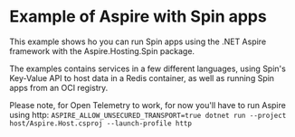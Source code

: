 # Example of Aspire with Spin apps

This example shows ho you can run Spin apps using the .NET Aspire framework with the Aspire.Hosting.Spin package.

The examples contains services in a few different languages, using Spin's Key-Value API to host data in a Redis container, as well as running Spin apps from an OCI registry.

Please note, for Open Telemetry to work, for now you'll have to run Aspire using http: `ASPIRE_ALLOW_UNSECURED_TRANSPORT=true dotnet run --project host/Aspire.Host.csproj --launch-profile http`
